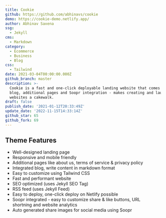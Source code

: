 ```yaml
---
title: Cookie
github: https://github.com/abhinavs/cookie
demo: https://cookie-demo.netlify.app/
author: Abhinav Saxena
ssg:
  - Jekyll
cms:
  - Markdown
category:
  - Ecommerce
  - Business
  - Blog
css:
  - Tailwind
date: 2021-03-04T00:00:00.000Z
github_branch: master
description: >-
  Cookie is a fast and one-click deployable landing website that comes with a
  blog, additional pages and Soopr integration - makes creating and launching
  websites a cakewalk.
draft: false
publish_date: '2021-01-12T20:33:49Z'
update_date: '2022-11-15T14:33:14Z'
github_star: 65
github_fork: 69
---
```

## Theme Features

- Well-designed landing page
- Responsive and mobile friendly
- Additional pages like about us, terms of service & privacy policy
- Integrated blog, write content in markdown format
- Easy to customize using Tailwind CSS
- Fast and performant website
- SEO optimized (uses Jekyll SEO Tag)
- RSS feed (uses Jekyll Feed)
- Easy to deploy, one-click deploy on Netlify possible
- Soopr integrated - easy to customize share & like buttons, URL shortning and website analytics
- Auto generated share images for social media using Soopr
